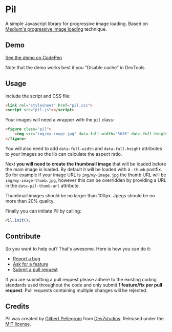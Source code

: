 # Pil
A simple Javascript library for progressive image loading. Based on
[Medium's progressive image loading](https://jmperezperez.com/medium-image-progressive-loading-placeholder/) technique.

## Demo

[See the demo on CodePen](http://codepen.io/gilbitron/full/WrxgGM/)

Note that the demo works best if you "Disable cache" in DevTools.

## Usage

Include the script and CSS file:

```html
<link rel="stylesheet" href="pil.css">
<script src="pil.js"></script>
```

Your images will need a wrapper with the `pil` class:

```html
<figure class="pil">
    <img src="img/my-image.jpg" data-full-width="5616" data-full-height="3744" alt="">
</figure>
```

You will also need to add `data-full-width` and `data-full-height` attributes to your images so the lib can calculate the aspect ratio.

Next **you will need to create the thumbnail image** that will be loaded before the main image is loaded. By default it will be loaded
with a `-thumb` postfix. So for example if your image URL is `img/my-image.jpg` the thumb URL will be `img/my-image-thumb.jpg`, however
this can be overridden by providing a URL in the `data-pil-thumb-url` attribute.

Thumbnail images should be no larger than 100px. Jpegs should be no more than 20% quality.

Finally you can initiate Pil by calling:

```js
Pil.init();
```

## Contribute

So you want to help out? That's awesome. Here is how you can do it:

* [Report a bug](https://github.com/gilbitron/Pil/labels/bug)
* [Ask for a feature](https://github.com/gilbitron/Pil/labels/enhancement)
* [Submit a pull request](https://github.com/gilbitron/Pil/pulls)

If you are submitting a pull request please adhere to the existing coding standards used throughout the code
and only submit **1 feature/fix per pull request**. Pull requests containing multiple changes will be rejected.

## Credits

Pil was created by [Gilbert Pellegrom](http://gilbert.pellegrom.me) from
[Dev7studios](http://dev7studios.com). Released under the [MIT license](https://raw.githubusercontent.com/gilbitron/Pil/master/LICENSE).
